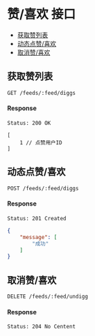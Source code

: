 # 赞/喜欢 接口

- [获取赞列表](#获取赞列表)
- [动态点赞/喜欢](#动态点赞/喜欢)
- [取消赞/喜欢](#取消赞/喜欢)

## 获取赞列表

```
GET /feeds/:feed/diggs
```

#### Response

```
Status: 200 OK
```
```json5
[
    1 // 点赞用户ID
]
```

## 动态点赞/喜欢

```
POST /feeds/:feed/diggs
```

#### Response

```
Status: 201 Created
```
```json
{
    "message": [
        "成功"
    ]
}
```

## 取消赞/喜欢

```
DELETE /feeds/:feed/undigg
```

#### Response

```
Status: 204 No Centent
```
